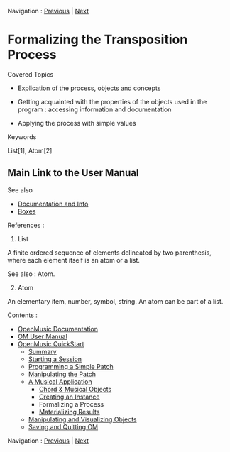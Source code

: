 Navigation : [Previous](4bApplication "page précédente\(Creating
an Instance\)") | [Next](4dApplication "page
suivante\(Materializing Results\)")


# Formalizing the Transposition Process

Covered Topics

  * Explication of the process, objects and concepts

  * Getting acquainted with the properties of the objects used in the program : accessing information and documentation

  * Applying the process with simple values

Keywords

List[1], Atom[2]

## Main Link to the User Manual

See also

  * [Documentation and Info](DocAndInfo)
  * [Boxes](Boxes)

References :

  1. List

A finite ordered sequence of elements delineated by two parenthesis, where
each element itself is an atom or a list.

See also : Atom.

  2. Atom

An elementary item, number, symbol, string. An atom can be part of a list.

Contents :

  * [OpenMusic Documentation](OM-Documentation)
  * [OM User Manual](OM-User-Manual)
  * [OpenMusic QuickStart](QuickStart-Chapters)
    * [Summary](Intro_1)
    * [Starting a Session](1_StartSession)
    * [Programming a Simple Patch](2_progpatch)
    * [Manipulating the Patch](3ManipPatch)
    * [A Musical Application](4_MusicalAp)
      * [Chord & Musical Objects](4aApplication)
      * [Creating an Instance](4bApplication)
      * Formalizing a Process
      * [Materializing Results](4dApplication)
    * [Manipulating and Visualizing Objects](5_CompletEdition)
    * [Saving and Quitting OM](6_Quit)

Navigation : [Previous](4bApplication "page précédente\(Creating
an Instance\)") | [Next](4dApplication "page
suivante\(Materializing Results\)")

